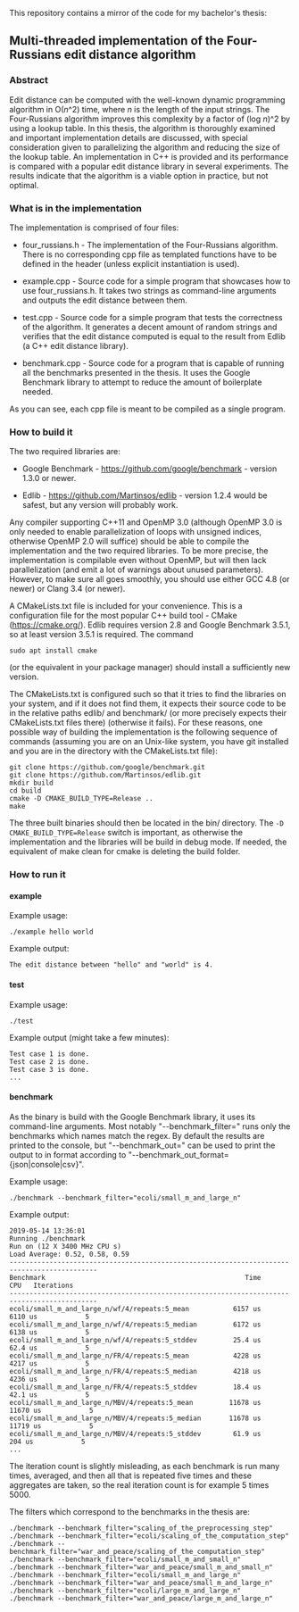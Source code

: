 This repository contains a mirror of the code for my bachelor's thesis:
## Multi-threaded implementation of the Four-Russians edit distance algorithm

### Abstract

Edit distance can be computed with the well-known dynamic programming algorithm in O(*n*^2) time, where *n* is the length of the input strings. The Four-Russians algorithm improves this complexity by a factor of (log *n*)^2 by using a lookup table. In this thesis, the algorithm is thoroughly examined and important implementation details are discussed, with special consideration given to parallelizing the algorithm and reducing the size of the lookup table. An implementation in C++ is provided and its performance is compared with a popular edit distance library in several experiments. The results indicate that the algorithm is a viable option in practice, but not optimal.

### What is in the implementation

The implementation is comprised of four files:

* four_russians.h -
The implementation of the Four-Russians algorithm.
There is no corresponding cpp file as templated functions have to be defined in the header (unless explicit instantiation is used).

* example.cpp -
Source code for a simple program that showcases how to use four_russians.h.
It takes two strings as command-line arguments and outputs the edit distance between them.

* test.cpp -
Source code for a simple program that tests the correctness of the algorithm.
It generates a decent amount of random strings and verifies that the edit distance computed is equal to the result from Edlib (a C++ edit distance library).

* benchmark.cpp -
Source code for a program that is capable of running all the benchmarks presented in the thesis.
It uses the Google Benchmark library to attempt to reduce the amount of boilerplate needed.

As you can see, each cpp file is meant to be compiled as a single program.

### How to build it

The two required libraries are:

* Google Benchmark -
https://github.com/google/benchmark -
version 1.3.0 or newer.

* Edlib -
https://github.com/Martinsos/edlib -
version 1.2.4 would be safest, but any version will probably work.

Any compiler supporting C++11 and OpenMP 3.0 (although OpenMP 3.0 is only needed to enable parallelization of loops with unsigned indices, otherwise OpenMP 2.0 will suffice) should be able to compile the implementation and the two required libraries. To be more precise, the implementation is compilable even without OpenMP, but will then lack parallelization (and emit a lot of warnings about unused parameters). However, to make sure all goes smoothly, you should use either GCC 4.8 (or newer) or Clang 3.4 (or newer).

A CMakeLists.txt file is included for your convenience. This is a configuration file for the most popular C++ build tool - CMake (https://cmake.org/). Edlib requires version 2.8 and Google Benchmark 3.5.1, so at least version 3.5.1 is required. The command

`sudo apt install cmake`

(or the equivalent in your package manager) should install a sufficiently new version.

The CMakeLists.txt is configured such so that it tries to find the libraries on your system, and if it does not find them, it expects their source code to be in the relative paths edlib/ and benchmark/ (or more precisely expects their CMakeLists.txt files there) (otherwise it fails). For these reasons, one possible way of building the implementation is the following sequence of commands (assuming you are on an Unix-like system, you have git installed and you are in the directory with the CMakeLists.txt file):

````
git clone https://github.com/google/benchmark.git
git clone https://github.com/Martinsos/edlib.git
mkdir build
cd build
cmake -D CMAKE_BUILD_TYPE=Release ..
make
````

The three built binaries should then be located in the bin/ directory. The `-D CMAKE_BUILD_TYPE=Release` switch is important, as otherwise the implementation and the libraries will be build in debug mode. If needed, the equivalent of make clean for cmake is deleting the build folder.

### How to run it

#### example

Example usage:

`./example hello world`

Example output:

`The edit distance between "hello" and "world" is 4.`

#### test

Example usage:

`./test`

Example output (might take a few minutes):
```
Test case 1 is done.
Test case 2 is done.
Test case 3 is done.
...
````

#### benchmark

As the binary is build with the Google Benchmark library, it uses its command-line arguments. Most notably "--benchmark_filter=<regex>" runs only the benchmarks which names match the regex. By default the results are printed to the console, but "--benchmark_out=<filename>" can be used to print the output to <filename> in format according to "--benchmark_out_format={json|console|csv}".

Example usage:

`./benchmark --benchmark_filter="ecoli/small_m_and_large_n"`

Example output:
````
2019-05-14 13:36:01
Running ./benchmark
Run on (12 X 3400 MHz CPU s)
Load Average: 0.52, 0.58, 0.59
--------------------------------------------------------------------------------------------
Benchmark                                                  Time             CPU   Iterations
--------------------------------------------------------------------------------------------
ecoli/small_m_and_large_n/wf/4/repeats:5_mean           6157 us         6110 us            5
ecoli/small_m_and_large_n/wf/4/repeats:5_median         6172 us         6138 us            5
ecoli/small_m_and_large_n/wf/4/repeats:5_stddev         25.4 us         62.4 us            5
ecoli/small_m_and_large_n/FR/4/repeats:5_mean           4228 us         4217 us            5
ecoli/small_m_and_large_n/FR/4/repeats:5_median         4218 us         4236 us            5
ecoli/small_m_and_large_n/FR/4/repeats:5_stddev         18.4 us         42.1 us            5
ecoli/small_m_and_large_n/MBV/4/repeats:5_mean         11678 us        11670 us            5
ecoli/small_m_and_large_n/MBV/4/repeats:5_median       11678 us        11719 us            5
ecoli/small_m_and_large_n/MBV/4/repeats:5_stddev        61.9 us          204 us            5
...
````
The iteration count is slightly misleading, as each benchmark is run many times, averaged, and then all that is repeated five times and these aggregates are taken, so the real iteration count is for example 5 times 5000.

The filters which correspond to the benchmarks in the thesis are:
````
./benchmark --benchmark_filter="scaling_of_the_preprocessing_step"
./benchmark --benchmark_filter="ecoli/scaling_of_the_computation_step"
./benchmark --benchmark_filter="war_and_peace/scaling_of_the_computation_step"
./benchmark --benchmark_filter="ecoli/small_m_and_small_n"
./benchmark --benchmark_filter="war_and_peace/small_m_and_small_n"
./benchmark --benchmark_filter="ecoli/small_m_and_large_n"
./benchmark --benchmark_filter="war_and_peace/small_m_and_large_n"
./benchmark --benchmark_filter="ecoli/large_m_and_large_n"
./benchmark --benchmark_filter="war_and_peace/large_m_and_large_n"
````
